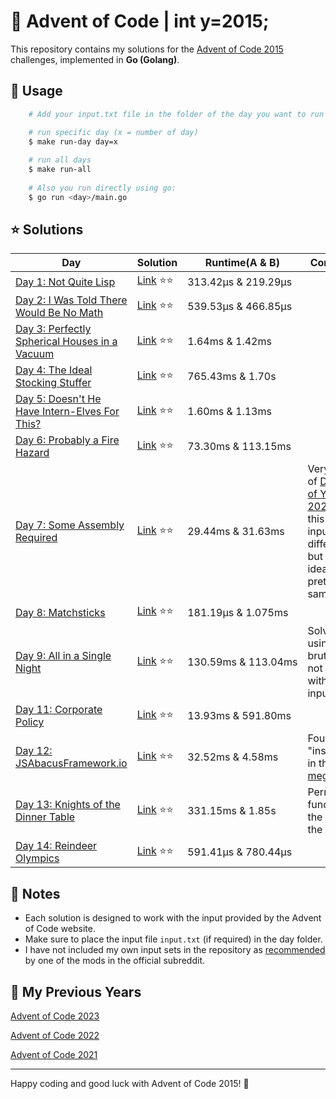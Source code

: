 # 🎄 Advent of Code | int y=2015;

This repository contains my solutions for the [Advent of Code 2015](https://adventofcode.com/2015) challenges, implemented in **Go (Golang)**.

## 🚀 Usage

```bash
    # Add your input.txt file in the folder of the day you want to run

    # run specific day (x = number of day)
    $ make run-day day=x
    
    # run all days
    $ make run-all
    
    # Also you run directly using go:
    $ go run <day>/main.go
```

## ⭐ Solutions

| **Day**                                                                              | **Solution**                                                                                                                          | **Runtime(A & B)**                                            | **Comments**                                                                                                                            |
|--------------------------------------------------------------------------------------|---------------------------------------------------------------------------------------------------------------------------------------|---------------------------------------------------------------|-----------------------------------------------------------------------------------------------------------------------------------------|
| [Day 1: Not Quite Lisp](https://adventofcode.com/2015/day/1)                         | <div style='display:block;white-space: nowrap;'>[Link](https://github.com/dcorto/adventofcode/blob/master/2015/1/main.go) ⭐️⭐️</div>  | <span style='white-space: nowrap;'>313.42µs & 219.29µs</span> |                                                                                                                                         |
| [Day 2: I Was Told There Would Be No Math](https://adventofcode.com/2015/day/2)      | <div style='display:block;white-space: nowrap;'>[Link](https://github.com/dcorto/adventofcode/blob/master/2015/2/main.go) ⭐️⭐️</div>  | <span style='white-space: nowrap;'>539.53µs & 466.85µs</span> |                                                                                                                                         |
| [Day 3: Perfectly Spherical Houses in a Vacuum](https://adventofcode.com/2015/day/3) | <div style='display:block;white-space: nowrap;'>[Link](https://github.com/dcorto/adventofcode/blob/master/2015/3/main.go) ⭐️⭐️</div>  | <span style='white-space: nowrap;'>1.64ms & 1.42ms</span>     |                                                                                                                                         |
| [Day 4: The Ideal Stocking Stuffer](https://adventofcode.com/2015/day/4)             | <div style='display:block;white-space: nowrap;'>[Link](https://github.com/dcorto/adventofcode/blob/master/2015/4/main.go) ⭐️⭐️</div>  | <span style='white-space: nowrap;'>765.43ms & 1.70s</span>    |                                                                                                                                         |
| [Day 5: Doesn't He Have Intern-Elves For This?](https://adventofcode.com/2015/day/5) | <div style='display:block;white-space: nowrap;'>[Link](https://github.com/dcorto/adventofcode/blob/master/2015/5/main.go) ⭐️⭐️</div>  | <span style='white-space: nowrap;'>1.60ms & 1.13ms</span>     |                                                                                                                                         |
| [Day 6: Probably a Fire Hazard](https://adventofcode.com/2015/day/6)                 | <div style='display:block;white-space: nowrap;'>[Link](https://github.com/dcorto/adventofcode/blob/master/2015/6/main.go) ⭐️⭐️</div>  | <span style='white-space: nowrap;'>73.30ms & 113.15ms</span>  |                                                                                                                                         |
| [Day 7: Some Assembly Required](https://adventofcode.com/2015/day/7)                 | <div style='display:block;white-space: nowrap;'>[Link](https://github.com/dcorto/adventofcode/blob/master/2015/7/main.go) ⭐️⭐️</div>  | <span style='white-space: nowrap;'>29.44ms & 31.63ms</span>   | Very similar of [Day 24 of Year 2024](../2024/24/main.go) but in this case de input was different, but the main idea is pretty the same |
| [Day 8: Matchsticks](https://adventofcode.com/2015/day/8)                            | <div style='display:block;white-space: nowrap;'>[Link](https://github.com/dcorto/adventofcode/blob/master/2015/8/main.go) ⭐️⭐️</div>  | <span style='white-space: nowrap;'>181.19µs & 1.075ms</span>  |                                                                                                                                         |
| [Day 9: All in a Single Night](https://adventofcode.com/2015/day/9)                  | <div style='display:block;white-space: nowrap;'>[Link](https://github.com/dcorto/adventofcode/blob/master/2015/9/main.go) ⭐️⭐️</div>  | <span style='white-space: nowrap;'>130.59ms & 113.04ms</span> | Solved using force brute, will not work with large inputs                                                                               |             
| [Day 11: Corporate Policy](https://adventofcode.com/2015/day/11)                     | <div style='display:block;white-space: nowrap;'>[Link](https://github.com/dcorto/adventofcode/blob/master/2015/11/main.go) ⭐️⭐️</div> | <span style='white-space: nowrap;'>13.93ms & 591.80ms</span>  |                                                                                                                                         |
| [Day 12: JSAbacusFramework.io](https://adventofcode.com/2015/day/12)                 | <div style='display:block;white-space: nowrap;'>[Link](https://github.com/dcorto/adventofcode/blob/master/2015/12/main.go) ⭐️⭐️</div> | <span style='white-space: nowrap;'>32.52ms & 4.58ms</span>    | Found "inspiration" in the [reddit megathread](https://www.reddit.com/r/adventofcode/comments/3wh73d/day_12_solutions/)                 |
| [Day 13: Knights of the Dinner Table](https://adventofcode.com/2015/day/13)          | <div style='display:block;white-space: nowrap;'>[Link](https://github.com/dcorto/adventofcode/blob/master/2015/13/main.go) ⭐️⭐️</div> | <span style='white-space: nowrap;'>331.15ms & 1.85s</span>    | Permutation function is the same as the [Day 9](./9/main.go)                                                                            |
| [Day 14: Reindeer Olympics](https://adventofcode.com/2015/day/14)                    | <div style='display:block;white-space: nowrap;'>[Link](https://github.com/dcorto/adventofcode/blob/master/2015/14/main.go) ⭐️⭐️</div> | <span style='white-space: nowrap;'>591.41µs & 780.44µs</span> |                                                                                                                                         |

## 📝 Notes

- Each solution is designed to work with the input provided by the Advent of Code website.
- Make sure to place the input file `input.txt` (if required) in the day folder.
- I have not included my own input sets in the repository as [recommended](https://www.reddit.com/r/adventofcode/comments/e7khy8/comment/fa13hb9/?utm_source=share&utm_medium=web3x&utm_name=web3xcss&utm_term=1&utm_content=share_button) by one of the mods in the official subreddit.

## 🔄 My Previous Years

[Advent of Code 2023](https://github.com/dcorto/adventofcode2023)

[Advent of Code 2022](https://github.com/dcorto/adventofcode2022)

[Advent of Code 2021](https://github.com/dcorto/adventofcode2021)

---

Happy coding and good luck with Advent of Code 2015! 🎉

